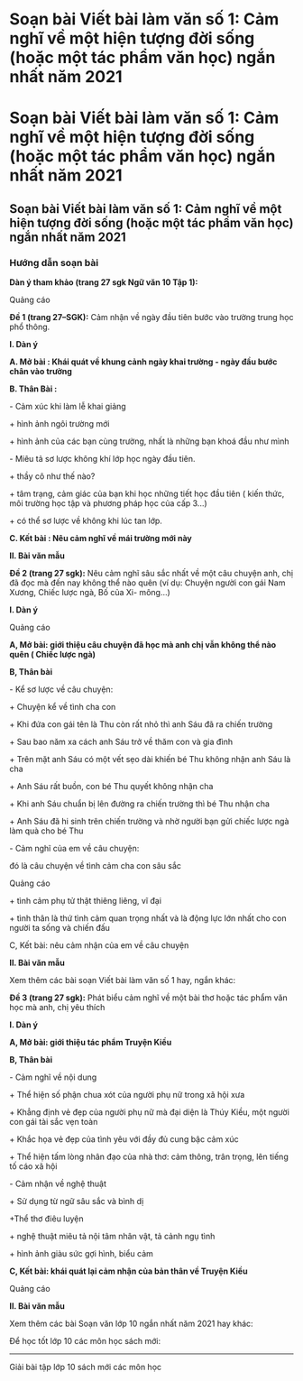 # Soạn bài Viết bài làm văn số 1: Cảm nghĩ về một hiện tượng đời sống (hoặc một tác phẩm văn học) ngắn nhất năm 2021

# Soạn bài Viết bài làm văn số 1: Cảm nghĩ về một hiện tượng đời sống (hoặc một tác phẩm văn học) ngắn nhất năm 2021

## Soạn bài Viết bài làm văn số 1: Cảm nghĩ về một hiện tượng đời sống (hoặc một tác phẩm văn học) ngắn nhất năm 2021

### Hướng dẫn soạn bài

**Dàn ý tham khảo (trang 27 sgk Ngữ văn 10 Tập 1):**

Quảng cáo

**Đề 1 (trang 27–SGK):** Cảm nhận về ngày đầu tiên bước vào trường trung học phổ thông.

**I. Dàn ý**

**A. Mở bài : Khái quát về khung cảnh ngày khai trường - ngày đầu bước chân vào trường**

**B. Thân Bài :**

\- Cảm xúc khi làm lễ khai giảng 

\+ hình ảnh ngôi trường mới 

\+ hình ảnh của các bạn cùng trường, nhất là những bạn khoá đầu như mình 

\- Miêu tả sơ lược không khí lớp học ngày đầu tiên. 

\+ thầy cô như thế nào? 

\+ tâm trạng, cảm giác của bạn khi học những tiết học đầu tiên ( kiến thức, môi trường học tập và phương pháp học của cấp 3...) 

\+ có thể sơ lược về không khi lúc tan lớp. 

**C. Kết bài : Nêu cảm nghĩ về mái trường mới này**

**II. Bài văn mẫu**

**Đề 2 (trang 27 sgk):** Nêu cảm nghĩ sâu sắc nhất về một câu chuyện anh, chị đã đọc mà đến nay không thể nào quên (ví dụ: Chuyện người con gái Nam Xương, Chiếc lược ngà, Bố của Xi- mông…)

**I. Dàn ý**

Quảng cáo

**A, Mở bài: giới thiệu câu chuyện đã học mà anh chị vẫn không thể nào quên ( Chiếc lược ngà)**

**B, Thân bài**

\- Kể sơ lược về câu chuyện: 

\+ Chuyện kể về tình cha con 

\+ Khi đứa con gái tên là Thu còn rất nhỏ thì anh Sáu đã ra chiến trường 

\+ Sau bao năm xa cách anh Sáu trở về thăm con và gia đình 

\+ Trên mặt anh Sáu có một vết sẹo dài khiến bé Thu không nhận anh Sáu là cha 

\+ Anh Sáu rất buồn, con bé Thu quyết không nhận cha 

\+ Khi anh Sáu chuẩn bị lên đường ra chiến trường thì bé Thu nhận cha 

\+ Anh Sáu đã hi sinh trên chiến trường và nhờ người bạn gửi chiếc lược ngà làm quà cho bé Thu 

\- Cảm nghĩ của em về câu chuyện: 

đó là câu chuyện về tình cảm cha con sâu sắc 

Quảng cáo

\+ tình cảm phụ tử thật thiêng liêng, vĩ đại 

\+ tình thân là thứ tình cảm quan trọng nhất và là động lực lớn nhất cho con người ta sống và chiến đấu 

C, Kết bài: nêu cảm nhận của em về câu chuyện 

**II. Bài văn mẫu**

Xem thêm các bài soạn Viết bài làm văn số 1 hay, ngắn khác:

**Đề 3 (trang 27 sgk):** Phát biểu cảm nghĩ về một bài thơ hoặc tác phẩm văn học mà anh, chị yêu thích

**I. Dàn ý**

**A, Mở bài: giới thiệu tác phẩm Truyện Kiều**

**B, Thân bài**

\- Cảm nghĩ về nội dung 

\+ Thể hiện số phận chua xót của người phụ nữ trong xã hội xưa 

\+ Khẳng định vẻ đẹp của người phụ nữ mà đại diện là Thúy Kiều, một người con gái tài sắc vẹn toàn 

\+ Khắc họa vẻ đẹp của tình yêu với đầy đủ cung bậc cảm xúc 

\+ Thể hiện tấm lòng nhân đạo của nhà thơ: cảm thông, trân trọng, lên tiếng tố cáo xã hội 

\- Cảm nhận về nghệ thuật 

\+ Sử dụng từ ngữ sâu sắc và bình dị 

+Thể thơ điêu luyện 

\+ nghệ thuật miêu tả nội tâm nhân vật, tả cảnh ngụ tình 

\+ hình ảnh giàu sức gợi hình, biểu cảm 

**C, Kết bài: khái quát lại cảm nhận của bản thân về Truyện Kiều**

Quảng cáo

**II. Bài văn mẫu**

Xem thêm các bài Soạn văn lớp 10 ngắn nhất năm 2021 hay khác:

Để học tốt lớp 10 các môn học sách mới:

* * *

Giải bài tập lớp 10 sách mới các môn học
